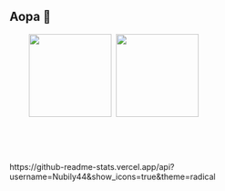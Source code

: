 ## Aopa 👋

<div align = 'center'>
  
  <div align = 'left'>  
    <pre>
    <img height="145px" src="https://github-readme-stats.vercel.app/api/top-langs/?username=Nubily44&layout=compact&theme=radical"/> <img height="145px" src="https://github-readme-stats.vercel.app/api/top-langs/?username=Nubily44&layout=compact&theme=radical">
    </pre>
  </div>

  <pre>
    
  </pre>
  
  <div align = 'left'>
    https://github-readme-stats.vercel.app/api?username=Nubily44&show_icons=true&theme=radical
  </div>

</div>
